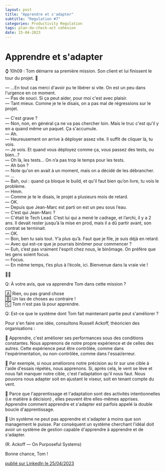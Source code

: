 ```yaml
---
layout: post
title: "Apprendre et s'adapter"
subtitle: "Regulation #7"
categories: Productivity Regulation
tags: plan-do-check-act cohesion
date: 25-04-2023
---
```

# Apprendre et s'adapter

⌚️ 10h09 : Tom démarre sa première mission. Son client et lui finissent le tour du projet. 🏢

— …En tout cas merci d'avoir pu te libérer si vite. On est un peu dans l'urgence en ce moment.\
— Pas de souci. Si ça peut aider, pour moi c'est avec plaisir.\
— Tant mieux. Comme je te le disais, on a pas mal de régressions sur le projet.

<!--more-->
— C'est grave ?\
— Non, non, en général ça ne va pas chercher loin. Mais le truc c'est qu'il y en a quand même un paquet. Ça s'accumule.\
— Ah.\
— Heureusement on arrive à déployer assez vite. Il suffit de cliquer là, tu vois.\
— Je vois. Et quand vous déployez comme ça, vous passez des tests, ou bien…?\
— Oh là, les tests… On n’a pas trop le temps pour les tests.\
— Ah bon ?\
— Note qu'on en avait à un moment, mais on a décidé de les débrancher.\
— …\
— Bah, oui : quand ça bloque le build, et qu'il faut bien qu’on livre, tu vois le problème.\
— Hmm.\
— Comme je te le disais, le projet a plusieurs mois de retard.\
— OK.\
— Depuis que Jean-Marc est parti on est un peu sous l’eau.\
— C’est qui Jean-Marc ?\
— C'était le Tech Lead. C’est lui qui a mené le cadrage, et l’archi, il y a 2 ans. Il devait rester jusqu’à la mise en prod, mais il a dû partir avant, son contrat se terminait.\
— OK.\
— Bon, ben tu sais tout. Y’a plus qu’à. Faut que je file, je suis déjà en retard.\
— Avec qui est-ce que je pourrais binômer pour commencer ?\
— Euh, c’est pas vraiment l'esprit chez nous, le binômage. On préfère que les gens soient focus.\
— Focus.\
— En même temps, t’es plus à l’école, ici. Bienvenue dans la vraie vie !

👨‍💻

Q: À votre avis, que va apprendre Tom dans cette mission ?

🄰  Rien, ou pas grand chose\
🄱  Un tas de choses au contraire !\
🄲  Tom n'est pas là pour apprendre.

Q: Est-ce que le système dont Tom fait maintenant partie peut s'améliorer ?

Pour s'en faire une idée, consultons Russell Ackoff, théoricien des organisations :

📖 Apprendre, c'est améliorer ses performances sous des conditions constantes. Nous apprenons de notre propre expérience et de celles des autres. Cette expérience peut être contrôlée, comme dans l'expérimentation, ou non-contrôlée, comme dans l'essai/erreur.

📖 Par exemple, si nous améliorons notre précision au tir sur une cible à l'aide d'essais répétés, nous apprenons. Si, après cela, le vent se lève et nous fait manquer notre cible, c'est l'adaptation qu'il nous faut. Nous pouvons nous adapter soit en ajustant le viseur, soit en tenant compte du vent.

📖 Parce que l'apprentissage et l'adaptation sont des activités intentionnelles (i.e matière à décision) , elles peuvent être elles-mêmes apprises. Apprendre comment apprendre et s'adapter est parfois appelé la double boucle d'apprentissage.

📖 Un système ne peut pas apprendre et s'adapter à moins que son management le puisse. Par conséquent un système cherchant l'idéal doit avoir un système de gestion capable d'apprendre à apprendre et de s'adapter.

(R. Ackoff — On Purposeful Systems)

Bonne chance, Tom !

[publié sur LinkedIn le 25/04/2023](https://www.linkedin.com/posts/christophe-thibaut-35b4657_ameliorationcontinue-systeme-activity-7056494284509736960-2m9_?utm_source=share&utm_medium=member_desktop)
